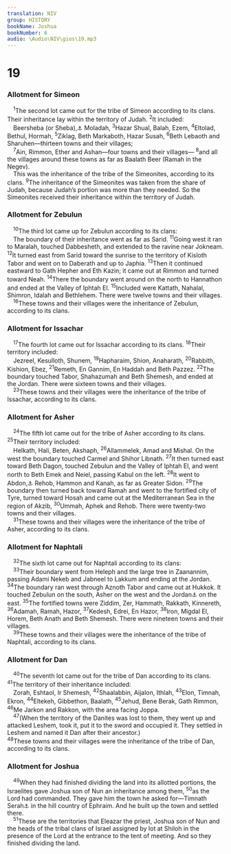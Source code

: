 ```yaml
---
translation: NIV
group: HISTORY
bookName: Joshua 
bookNumber: 6
audio: \Audio\NIV\gios\19.mp3
---
```


<div class="title"><h1>19</h1><h3>Allotment for Simeon </h3></div>
<span class="verse gios_19_1"> <sup>1</sup>The second lot came out for the tribe of Simeon according to its clans. Their inheritance lay within the territory of Judah. </span>
<span class="verse gios_19_2"><sup>2</sup>It included: <br/> Beersheba (or Sheba),<a data-toggle="tooltip" data-placement="bottom" title="Or Beersheba, Sheba ; 1 Chron. 4:28 does not have Sheba.">⚓</a> Moladah, </span>
<span class="verse gios_19_3"><sup>3</sup>Hazar Shual, Balah, Ezem, </span>
<span class="verse gios_19_4"><sup>4</sup>Eltolad, Bethul, Hormah, </span>
<span class="verse gios_19_5"><sup>5</sup>Ziklag, Beth Markaboth, Hazar Susah, </span>
<span class="verse gios_19_6"><sup>6</sup>Beth Lebaoth and Sharuhen—thirteen towns and their villages; <br/></span>
<span class="verse gios_19_7"> <sup>7</sup>Ain, Rimmon, Ether and Ashan—four towns and their villages— </span>
<span class="verse gios_19_8"><sup>8</sup>and all the villages around these towns as far as Baalath Beer (Ramah in the Negev). <br/> This was the inheritance of the tribe of the Simeonites, according to its clans. </span>
<span class="verse gios_19_9"><sup>9</sup>The inheritance of the Simeonites was taken from the share of Judah, because Judah’s portion was more than they needed. So the Simeonites received their inheritance within the territory of Judah. <br/></span>
<div class="title"><h3>Allotment for Zebulun </h3></div>
<span class="verse gios_19_10"> <sup>10</sup>The third lot came up for Zebulun according to its clans: <br/> The boundary of their inheritance went as far as Sarid. </span>
<span class="verse gios_19_11"><sup>11</sup>Going west it ran to Maralah, touched Dabbesheth, and extended to the ravine near Jokneam. </span>
<span class="verse gios_19_12"><sup>12</sup>It turned east from Sarid toward the sunrise to the territory of Kisloth Tabor and went on to Daberath and up to Japhia. </span>
<span class="verse gios_19_13"><sup>13</sup>Then it continued eastward to Gath Hepher and Eth Kazin; it came out at Rimmon and turned toward Neah. </span>
<span class="verse gios_19_14"><sup>14</sup>There the boundary went around on the north to Hannathon and ended at the Valley of Iphtah El. </span>
<span class="verse gios_19_15"><sup>15</sup>Included were Kattath, Nahalal, Shimron, Idalah and Bethlehem. There were twelve towns and their villages. <br/></span>
<span class="verse gios_19_16"> <sup>16</sup>These towns and their villages were the inheritance of Zebulun, according to its clans. <br/></span>
<div class="title"><h3>Allotment for Issachar </h3></div>
<span class="verse gios_19_17"> <sup>17</sup>The fourth lot came out for Issachar according to its clans. </span>
<span class="verse gios_19_18"><sup>18</sup>Their territory included: <br/> Jezreel, Kesulloth, Shunem, </span>
<span class="verse gios_19_19"><sup>19</sup>Hapharaim, Shion, Anaharath, </span>
<span class="verse gios_19_20"><sup>20</sup>Rabbith, Kishion, Ebez, </span>
<span class="verse gios_19_21"><sup>21</sup>Remeth, En Gannim, En Haddah and Beth Pazzez. </span>
<span class="verse gios_19_22"><sup>22</sup>The boundary touched Tabor, Shahazumah and Beth Shemesh, and ended at the Jordan. There were sixteen towns and their villages. <br/></span>
<span class="verse gios_19_23"> <sup>23</sup>These towns and their villages were the inheritance of the tribe of Issachar, according to its clans. <br/></span>
<div class="title"><h3>Allotment for Asher </h3></div>
<span class="verse gios_19_24"> <sup>24</sup>The fifth lot came out for the tribe of Asher according to its clans. </span>
<span class="verse gios_19_25"><sup>25</sup>Their territory included: <br/> Helkath, Hali, Beten, Akshaph, </span>
<span class="verse gios_19_26"><sup>26</sup>Allammelek, Amad and Mishal. On the west the boundary touched Carmel and Shihor Libnath. </span>
<span class="verse gios_19_27"><sup>27</sup>It then turned east toward Beth Dagon, touched Zebulun and the Valley of Iphtah El, and went north to Beth Emek and Neiel, passing Kabul on the left. </span>
<span class="verse gios_19_28"><sup>28</sup>It went to Abdon,<a data-toggle="tooltip" data-placement="bottom" title="Some Hebrew manuscripts (see also 21:30); most Hebrew manuscripts Ebron">⚓</a> Rehob, Hammon and Kanah, as far as Greater Sidon. </span>
<span class="verse gios_19_29"><sup>29</sup>The boundary then turned back toward Ramah and went to the fortified city of Tyre, turned toward Hosah and came out at the Mediterranean Sea in the region of Akzib, </span>
<span class="verse gios_19_30"><sup>30</sup>Ummah, Aphek and Rehob. There were twenty-two towns and their villages. <br/></span>
<span class="verse gios_19_31"> <sup>31</sup>These towns and their villages were the inheritance of the tribe of Asher, according to its clans. <br/></span>
<div class="title"><h3>Allotment for Naphtali </h3></div>
<span class="verse gios_19_32"> <sup>32</sup>The sixth lot came out for Naphtali according to its clans: <br/></span>
<span class="verse gios_19_33"> <sup>33</sup>Their boundary went from Heleph and the large tree in Zaanannim, passing Adami Nekeb and Jabneel to Lakkum and ending at the Jordan. </span>
<span class="verse gios_19_34"><sup>34</sup>The boundary ran west through Aznoth Tabor and came out at Hukkok. It touched Zebulun on the south, Asher on the west and the Jordan<a data-toggle="tooltip" data-placement="bottom" title="Septuagint; Hebrew west, and Judah, the Jordan,">⚓</a> on the east. </span>
<span class="verse gios_19_35"><sup>35</sup>The fortified towns were Ziddim, Zer, Hammath, Rakkath, Kinnereth, </span>
<span class="verse gios_19_36"><sup>36</sup>Adamah, Ramah, Hazor, </span>
<span class="verse gios_19_37"><sup>37</sup>Kedesh, Edrei, En Hazor, </span>
<span class="verse gios_19_38"><sup>38</sup>Iron, Migdal El, Horem, Beth Anath and Beth Shemesh. There were nineteen towns and their villages. <br/></span>
<span class="verse gios_19_39"> <sup>39</sup>These towns and their villages were the inheritance of the tribe of Naphtali, according to its clans. <br/></span>
<div class="title"><h3>Allotment for Dan </h3></div>
<span class="verse gios_19_40"> <sup>40</sup>The seventh lot came out for the tribe of Dan according to its clans. </span>
<span class="verse gios_19_41"><sup>41</sup>The territory of their inheritance included: <br/> Zorah, Eshtaol, Ir Shemesh, </span>
<span class="verse gios_19_42"><sup>42</sup>Shaalabbin, Aijalon, Ithlah, </span>
<span class="verse gios_19_43"><sup>43</sup>Elon, Timnah, Ekron, </span>
<span class="verse gios_19_44"><sup>44</sup>Eltekeh, Gibbethon, Baalath, </span>
<span class="verse gios_19_45"><sup>45</sup>Jehud, Bene Berak, Gath Rimmon, </span>
<span class="verse gios_19_46"><sup>46</sup>Me Jarkon and Rakkon, with the area facing Joppa. <br/></span>
<span class="verse gios_19_47"> <sup>47</sup>(When the territory of the Danites was lost to them, they went up and attacked Leshem, took it, put it to the sword and occupied it. They settled in Leshem and named it Dan after their ancestor.) <br/></span>
<span class="verse gios_19_48"><sup>48</sup>These towns and their villages were the inheritance of the tribe of Dan, according to its clans. <br/></span>
<div class="title"><h3>Allotment for Joshua </h3></div>
<span class="verse gios_19_49"> <sup>49</sup>When they had finished dividing the land into its allotted portions, the Israelites gave Joshua son of Nun an inheritance among them, </span>
<span class="verse gios_19_50"><sup>50</sup>as the Lord had commanded. They gave him the town he asked for—Timnath Serah<a data-toggle="tooltip" data-placement="bottom" title="Also known as Timnath Heres (see Judges 2:9)">⚓</a> in the hill country of Ephraim. And he built up the town and settled there. <br/></span>
<span class="verse gios_19_51"> <sup>51</sup>These are the territories that Eleazar the priest, Joshua son of Nun and the heads of the tribal clans of Israel assigned by lot at Shiloh in the presence of the Lord at the entrance to the tent of meeting. And so they finished dividing the land. <br/></span>

